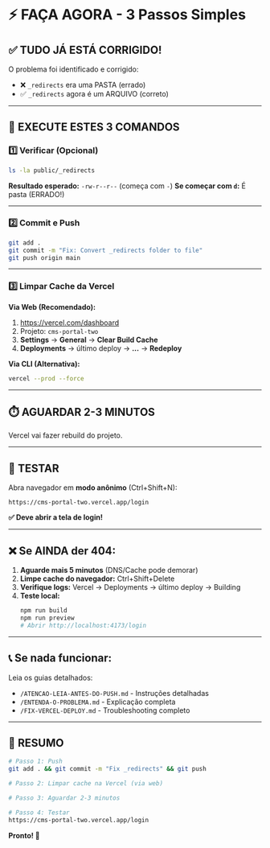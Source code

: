 # ⚡ FAÇA AGORA - 3 Passos Simples

## ✅ TUDO JÁ ESTÁ CORRIGIDO!

O problema foi identificado e corrigido:
- ❌ `_redirects` era uma PASTA (errado)
- ✅ `_redirects` agora é um ARQUIVO (correto)

---

## 🚀 EXECUTE ESTES 3 COMANDOS

### 1️⃣ Verificar (Opcional)
```bash
ls -la public/_redirects
```
**Resultado esperado:** `-rw-r--r--` (começa com `-`)
**Se começar com `d`:** É pasta (ERRADO!)

---

### 2️⃣ Commit e Push
```bash
git add .
git commit -m "Fix: Convert _redirects folder to file"
git push origin main
```

---

### 3️⃣ Limpar Cache da Vercel

**Via Web (Recomendado):**
1. https://vercel.com/dashboard
2. Projeto: `cms-portal-two`
3. **Settings** → **General** → **Clear Build Cache**
4. **Deployments** → último deploy → **...** → **Redeploy**

**Via CLI (Alternativa):**
```bash
vercel --prod --force
```

---

## ⏱️ AGUARDAR 2-3 MINUTOS

Vercel vai fazer rebuild do projeto.

---

## 🧪 TESTAR

Abra navegador em **modo anônimo** (Ctrl+Shift+N):

```
https://cms-portal-two.vercel.app/login
```

**✅ Deve abrir a tela de login!**

---

## ❌ Se AINDA der 404:

1. **Aguarde mais 5 minutos** (DNS/Cache pode demorar)
2. **Limpe cache do navegador:** Ctrl+Shift+Delete
3. **Verifique logs:** Vercel → Deployments → último deploy → Building
4. **Teste local:**
   ```bash
   npm run build
   npm run preview
   # Abrir http://localhost:4173/login
   ```

---

## 📞 Se nada funcionar:

Leia os guias detalhados:
- `/ATENCAO-LEIA-ANTES-DO-PUSH.md` - Instruções detalhadas
- `/ENTENDA-O-PROBLEMA.md` - Explicação completa
- `/FIX-VERCEL-DEPLOY.md` - Troubleshooting completo

---

## 🎯 RESUMO

```bash
# Passo 1: Push
git add . && git commit -m "Fix _redirects" && git push

# Passo 2: Limpar cache na Vercel (via web)

# Passo 3: Aguardar 2-3 minutos

# Passo 4: Testar
https://cms-portal-two.vercel.app/login
```

**Pronto! 🎉**
